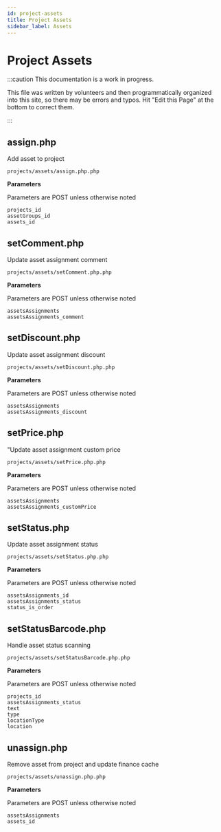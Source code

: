 ```yaml
---
id: project-assets
title: Project Assets
sidebar_label: Assets
---
```



# Project Assets

:::caution This documentation is a work in progress.

This file was written by volunteers and then programmatically organized into this site, so there may be errors and typos. Hit "Edit this Page" at the bottom to correct them.

:::


## assign.php

Add asset to project
```
projects/assets/assign.php.php
```

 **Parameters**

Parameters are POST unless otherwise noted

```
projects_id
assetGroups_id
assets_id
```

## setComment.php

Update asset assignment comment
```
projects/assets/setComment.php.php
```

 **Parameters**

Parameters are POST unless otherwise noted

```
assetsAssignments
assetsAssignments_comment
```

## setDiscount.php

Update asset assignment discount
```
projects/assets/setDiscount.php.php
```

 **Parameters**

Parameters are POST unless otherwise noted

```
assetsAssignments
assetsAssignments_discount
```

## setPrice.php

"Update asset assignment custom price
```
projects/assets/setPrice.php.php
```

 **Parameters**

Parameters are POST unless otherwise noted

```
assetsAssignments
assetsAssignments_customPrice
```

## setStatus.php

Update asset assignment status
```
projects/assets/setStatus.php.php
```

 **Parameters**

Parameters are POST unless otherwise noted

```
assetsAssignments_id
assetsAssignments_status
status_is_order
```

## setStatusBarcode.php

Handle asset status scanning
```
projects/assets/setStatusBarcode.php.php
```

 **Parameters**

Parameters are POST unless otherwise noted

```
projects_id
assetsAssignments_status
text
type
locationType
location
```

## unassign.php

Remove asset from project and update finance cache
```
projects/assets/unassign.php.php
```

 **Parameters**

Parameters are POST unless otherwise noted

```
assetsAssignments
assets_id
```

